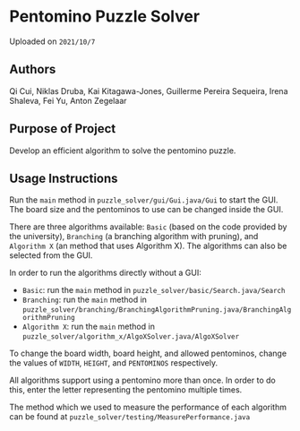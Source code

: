 # Pentomino Puzzle Solver

Uploaded on `2021/10/7`

## Authors

Qi Cui, Niklas Druba, Kai Kitagawa-Jones, Guillerme Pereira Sequeira, Irena Shaleva, Fei Yu, Anton Zegelaar

## Purpose of Project

Develop an efficient algorithm to solve the pentomino puzzle.

## Usage Instructions

Run the `main` method in `puzzle_solver/gui/Gui.java/Gui` to start the GUI. The board size and the pentominos to use can be changed inside the GUI.

There are three algorithms available: `Basic` (based on the code provided by the university), `Branching` (a branching algorithm with pruning), and `Algorithm X` (an method that uses Algorithm X). The algorithms can also be selected from the GUI.

In order to run the algorithms directly without a GUI:

-  `Basic`: run the `main` method in `puzzle_solver/basic/Search.java/Search`
-  `Branching`: run the `main` method in `puzzle_solver/branching/BranchingAlgorithmPruning.java/BranchingAlgorithmPruning`
-  `Algorithm X`: run the `main` method in `puzzle_solver/algorithm_x/AlgoXSolver.java/AlgoXSolver`

To change the board width, board height, and allowed pentominos, change the values of `WIDTH`, `HEIGHT`, and `PENTOMINOS` respectively.

All algorithms support using a pentomino more than once. In order to do this, enter the letter representing the pentomino multiple times.

The method which we used to measure the performance of each algorithm can be found at `puzzle_solver/testing/MeasurePerformance.java`

